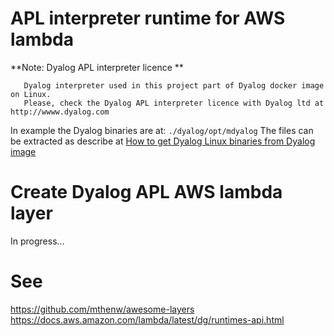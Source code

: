 # APL interpreter runtime for AWS lambda

**Note: Dyalog APL interpreter licence **
```
   Dyalog interpreter used in this project part of Dyalog docker image on Linux. 
   Please, check the Dyalog APL interpreter licence with Dyalog ltd at http://wwww.dyalog.com 
```

In example the Dyalog binaries are at: ```./dyalog/opt/mdyalog```
The files can be extracted as describe at [How to get Dyalog Linux binaries from Dyalog image](./GetDyalog.md)

# Create Dyalog APL AWS lambda layer
In progress...

# See
https://github.com/mthenw/awesome-layers
https://docs.aws.amazon.com/lambda/latest/dg/runtimes-api.html

